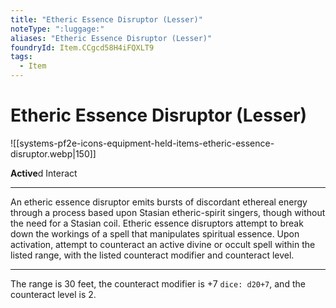 ```yaml
---
title: "Etheric Essence Disruptor (Lesser)"
noteType: ":luggage:"
aliases: "Etheric Essence Disruptor (Lesser)"
foundryId: Item.CCgcd58H4iFQXLT9
tags:
  - Item
---
```


# Etheric Essence Disruptor (Lesser)
![[systems-pf2e-icons-equipment-held-items-etheric-essence-disruptor.webp|150]]

**Active**d Interact

* * *

An etheric essence disruptor emits bursts of discordant ethereal energy through a process based upon Stasian etheric-spirit singers, though without the need for a Stasian coil. Etheric essence disruptors attempt to break down the workings of a spell that manipulates spiritual essence. Upon activation, attempt to counteract an active divine or occult spell within the listed range, with the listed counteract modifier and counteract level.

* * *

The range is 30 feet, the counteract modifier is +7 `dice: d20+7`, and the counteract level is 2.
